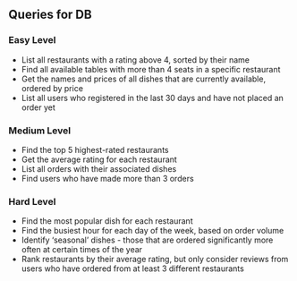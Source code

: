 ## Queries for DB

### Easy Level 
* List all restaurants with a rating above 4, sorted by their name
* Find all available tables with more than 4 seats in a specific restaurant
* Get the names and prices of all dishes that are currently available, ordered by price
* List all users who registered in the last 30 days and have not placed an order yet

### Medium Level 
* Find the top 5 highest-rated restaurants
* Get the average rating for each restaurant
* List all orders with their associated dishes
* Find users who have made more than 3 orders

### Hard Level
* Find the most popular dish for each restaurant
* Find the busiest hour for each day of the week, based on order volume
* Identify ‘seasonal’ dishes - those that are ordered significantly more often at certain times of the year
* Rank restaurants by their average rating, but only consider reviews from users who have ordered from at least 3 different restaurants